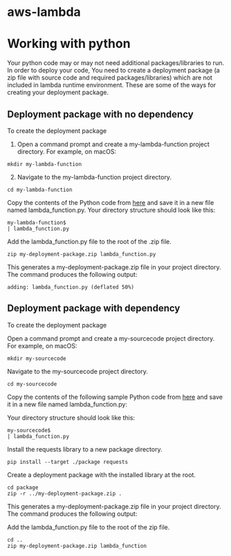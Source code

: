 # aws-lambda

# Working with python
Your python code may or may not need additional packages/libraries to run. 
In order to deploy your code, You need to create a deployment package (a zip file with source code and required packages/libraries) which are not included in lambda runtime environment. These are some of the ways for creating your deployment package.

## Deployment package with no dependency
To create the deployment package

1. Open a command prompt and create a my-lambda-function project directory. For example, on macOS:

```
mkdir my-lambda-function
```

2. Navigate to the my-lambda-function project directory.

```
cd my-lambda-function
```

Copy the contents of the Python code from [here](https://github.com/csemanish12/aws-lambda/blob/main/lambda_function.py) and save it in a new file named lambda_function.py. Your directory structure should look like this:

```
my-lambda-function$
| lambda_function.py
```

Add the lambda_function.py file to the root of the .zip file.

```
zip my-deployment-package.zip lambda_function.py
```

This generates a my-deployment-package.zip file in your project directory. The command produces the following output:
```
adding: lambda_function.py (deflated 50%)
```

## Deployment package with dependency

To create the deployment package

Open a command prompt and create a my-sourcecode project directory. For example, on macOS:

```
mkdir my-sourcecode
```

Navigate to the my-sourcecode project directory.

```
cd my-sourcecode
```

Copy the contents of the following sample Python code from [here](https://github.com/csemanish12/aws-lambda/blob/main/lambda_function.py) and save it in a new file named lambda_function.py:

Your directory structure should look like this:

```
my-sourcecode$
| lambda_function.py
```

Install the requests library to a new package directory.

```
pip install --target ./package requests
```

Create a deployment package with the installed library at the root.


```
cd package
zip -r ../my-deployment-package.zip .
```

This generates a my-deployment-package.zip file in your project directory. The command produces the following output:

Add the lambda_function.py file to the root of the zip file.

```
cd ..
zip my-deployment-package.zip lambda_function
```
